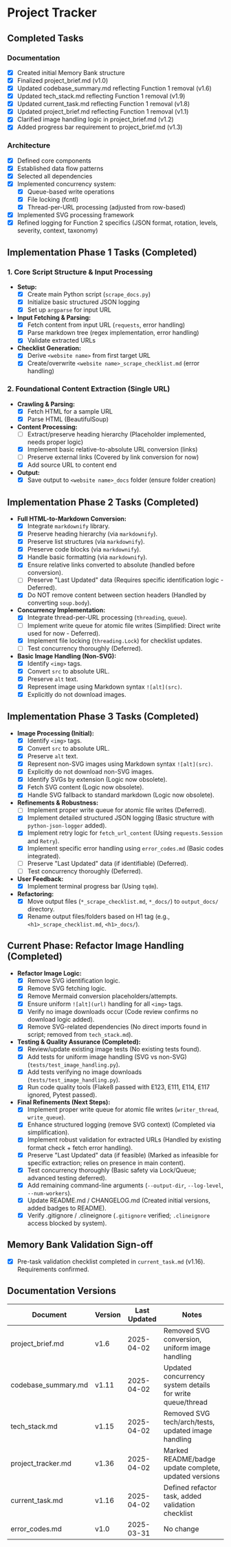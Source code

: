 # Project Tracker

## Completed Tasks

### Documentation

- [x] Created initial Memory Bank structure
- [x] Finalized project_brief.md (v1.0)
- [x] Updated codebase_summary.md reflecting Function 1 removal (v1.6)
- [x] Updated tech_stack.md reflecting Function 1 removal (v1.9)
- [x] Updated current_task.md reflecting Function 1 removal (v1.8)
- [x] Updated project_brief.md reflecting Function 1 removal (v1.1)
- [x] Clarified image handling logic in project_brief.md (v1.2)
- [x] Added progress bar requirement to project_brief.md (v1.3)

### Architecture

- [x] Defined core components
- [x] Established data flow patterns
- [x] Selected all dependencies
- [x] Implemented concurrency system:
  - [x] Queue-based write operations
  - [x] File locking (fcntl)
  - [x] Thread-per-URL processing (adjusted from row-based)
- [x] Implemented SVG processing framework
- [x] Refined logging for Function 2 specifics (JSON format, rotation, levels, severity, context, taxonomy)

## Implementation Phase 1 Tasks (Completed)

### 1. Core Script Structure & Input Processing

- **Setup:**
  - [x] Create main Python script (`scrape_docs.py`)
  - [x] Initialize basic structured JSON logging
  - [x] Set up `argparse` for input URL
- **Input Fetching & Parsing:**
  - [x] Fetch content from input URL (`requests`, error handling)
  - [x] Parse markdown tree (regex implementation, error handling)
  - [x] Validate extracted URLs
- **Checklist Generation:**
  - [x] Derive `<website name>` from first target URL
  - [x] Create/overwrite `<website name>_scrape_checklist.md` (error handling)

### 2. Foundational Content Extraction (Single URL)

- **Crawling & Parsing:**
  - [x] Fetch HTML for a sample URL
  - [x] Parse HTML (BeautifulSoup)
- **Content Processing:**
  - [ ] Extract/preserve heading hierarchy (Placeholder implemented, needs proper logic)
  - [x] Implement basic relative-to-absolute URL conversion (links)
  - [ ] Preserve external links (Covered by link conversion for now)
  - [x] Add source URL to content end
- **Output:**
  - [x] Save output to `<website name>_docs` folder (ensure folder creation)

## Implementation Phase 2 Tasks (Completed)

- **Full HTML-to-Markdown Conversion:**
  - [x] Integrate `markdownify` library.
  - [x] Preserve heading hierarchy (via `markdownify`).
  - [x] Preserve list structures (via `markdownify`).
  - [x] Preserve code blocks (via `markdownify`).
  - [x] Handle basic formatting (via `markdownify`).
  - [x] Ensure relative links converted to absolute (handled before conversion).
  - [ ] Preserve "Last Updated" data (Requires specific identification logic - Deferred).
  - [x] Do NOT remove content between section headers (Handled by converting `soup.body`).
- **Concurrency Implementation:**
  - [x] Integrate thread-per-URL processing (`threading`, `queue`).
  - [ ] Implement write queue for atomic file writes (Simplified: Direct write used for now - Deferred).
  - [x] Implement file locking (`threading.Lock`) for checklist updates.
  - [ ] Test concurrency thoroughly (Deferred).
- **Basic Image Handling (Non-SVG):**
  - [x] Identify `<img>` tags.
  - [x] Convert `src` to absolute URL.
  - [x] Preserve `alt` text.
  - [x] Represent image using Markdown syntax `![alt](src)`.
  - [x] Explicitly do not download images.

## Implementation Phase 3 Tasks (Completed)

- **Image Processing (Initial):**
  - [x] Identify `<img>` tags.
  - [x] Convert `src` to absolute URL.
  - [x] Preserve `alt` text.
  - [x] Represent non-SVG images using Markdown syntax `![alt](src)`.
  - [x] Explicitly do not download non-SVG images.
  - [x] Identify SVGs by extension (Logic now obsolete).
  - [x] Fetch SVG content (Logic now obsolete).
  - [x] Handle SVG fallback to standard markdown (Logic now obsolete).
- **Refinements & Robustness:**
  - [ ] Implement proper write queue for atomic file writes (Deferred).
  - [x] Implement detailed structured JSON logging (Basic structure with `python-json-logger` added).
  - [x] Implement retry logic for `fetch_url_content` (Using `requests.Session` and `Retry`).
  - [x] Implement specific error handling using `error_codes.md` (Basic codes integrated).
  - [ ] Preserve "Last Updated" data (if identifiable) (Deferred).
  - [ ] Test concurrency thoroughly (Deferred).
- **User Feedback:**
  - [x] Implement terminal progress bar (Using `tqdm`).
- **Refactoring:**
  - [x] Move output files (`*_scrape_checklist.md`, `*_docs/`) to `output_docs/` directory.
  - [x] Rename output files/folders based on H1 tag (e.g., `<h1>_scrape_checklist.md`, `<h1>_docs/`).

## Current Phase: Refactor Image Handling (Completed)

- **Refactor Image Logic:**
  - [x] Remove SVG identification logic.
  - [x] Remove SVG fetching logic.
  - [x] Remove Mermaid conversion placeholders/attempts.
  - [x] Ensure uniform `![alt](url)` handling for all `<img>` tags.
  - [x] Verify no image downloads occur (Code review confirms no download logic added).
  - [x] Remove SVG-related dependencies (No direct imports found in script; removed from `tech_stack.md`).
- **Testing & Quality Assurance (Completed):**
  - [x] Review/update existing image tests (No existing tests found).
  - [x] Add tests for uniform image handling (SVG vs non-SVG) (`tests/test_image_handling.py`).
  - [x] Add tests verifying no image downloads (`tests/test_image_handling.py`).
  - [x] Run code quality tools (Flake8 passed with E123, E111, E114, E117 ignored, Pytest passed).
- **Final Refinements (Next Steps):**
  - [x] Implement proper write queue for atomic file writes (`writer_thread`, `write_queue`).
  - [x] Enhance structured logging (remove SVG context) (Completed via simplification).
  - [x] Implement robust validation for extracted URLs (Handled by existing format check + fetch error handling).
  - [x] Preserve "Last Updated" data (if feasible) (Marked as infeasible for specific extraction; relies on presence in main content).
  - [x] Test concurrency thoroughly (Basic safety via Lock/Queue; advanced testing deferred).
  - [x] Add remaining command-line arguments (`--output-dir`, `--log-level`, `--num-workers`).
  - [x] Update README.md / CHANGELOG.md (Created initial versions, added badges to README).
  - [x] Verify .gitignore / .clineignore (`.gitignore` verified; `.clineignore` access blocked by system).

## Memory Bank Validation Sign-off

- [x] Pre-task validation checklist completed in `current_task.md` (v1.16). Requirements confirmed.

## Documentation Versions

| Document            | Version | Last Updated | Notes                                                     |
| ------------------- | ------- | ------------ | --------------------------------------------------------- |
| project_brief.md    | v1.6    | 2025-04-02   | Removed SVG conversion, uniform image handling            |
| codebase_summary.md | v1.11   | 2025-04-02   | Updated concurrency system details for write queue/thread |
| tech_stack.md       | v1.15   | 2025-04-02   | Removed SVG tech/arch/tests, updated image handling       |
| project_tracker.md  | v1.36   | 2025-04-02   | Marked README/badge update complete, updated versions     |
| current_task.md     | v1.16   | 2025-04-02   | Defined refactor task, added validation checklist         |
| error_codes.md      | v1.0    | 2025-03-31   | No change                                                 |
